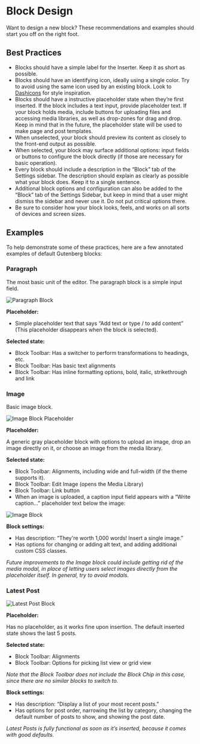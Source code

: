 # Block Design

Want to design a new block? These recommendations and examples should start you off on the right foot.

## Best Practices

- Blocks should have a simple label for the Inserter. Keep it as short as possible.
- Blocks should have an identifying icon, ideally using a single color. Try to avoid using the same icon used by an existing block. Look to [Dashicons](https://developer.wordpress.org/resource/dashicons/) for style inspiration.
- Blocks should have a instructive placeholder state when they’re first inserted. If the block includes a text input, provide placeholder text. If your block holds media, include buttons for uploading files and accessing media libraries, as well as drop-zones for drag and drop. Keep in mind that in the future, the placeholder state will be used to make page and post templates.
- When unselected, your block should preview its content as closely to the front-end output as possible.
- When selected, your block may surface additional options: input fields or buttons to configure the block directly (if those are necessary for basic operation).
- Every block should include a description in the “Block” tab of the Settings sidebar. The description should explain as clearly as possible what your block does. Keep it to a single sentence.
- Additional block options and configuration can also be added to the “Block” tab of the Settings Sidebar, but keep in mind that a user might dismiss the sidebar and never use it. Do not put critical options there.
- Be sure to consider how your block looks, feels, and works on all sorts of devices and screen sizes.

## Examples

To help demonstrate some of these practices, here are a few annotated examples of default Gutenberg blocks:

### Paragraph

The most basic unit of the editor. The paragraph block is a simple input field.

![Paragraph Block](https://cldup.com/HVJe5bGZ8H-3000x3000.png)

**Placeholder:**

- Simple placeholder text that says “Add text or type / to add content” (This placeholder disappears when the block is selected).

**Selected state:**

- Block Toolbar: Has a switcher to perform transformations to headings, etc.
- Block Toolbar: Has basic text alignments
- Block Toolbar: Has inline formatting options, bold, italic, strikethrough and link

### Image

Basic image block.

![Image Block Placeholder](https://cldup.com/w6FNywNsj1-3000x3000.png)

**Placeholder:**

A generic gray placeholder block with options to upload an image, drop an image directly on it, or choose an image from the media library.

**Selected state:**

- Block Toolbar: Alignments, including wide and full-width (if the theme supports it).
- Block Toolbar: Edit Image (opens the Media Library)
- Block Toolbar: Link button
- When an image is uploaded, a caption input field appears with a “Write caption…” placeholder text below the image:

![Image Block](https://cldup.com/6YYXstl_xX-3000x3000.png)

**Block settings:**

- Has description: “They're worth 1,000 words! Insert a single image.”
- Has options for changing or adding alt text, and adding additional custom CSS classes.

_Future improvements to the Image block could include getting rid of the media modal, in place of letting users select images directly from the placeholder itself. In general, try to avoid modals._

### Latest Post

![Latest Post Block](https://cldup.com/8lyAByDpy_-3000x3000.png)

**Placeholder:**

Has no placeholder, as it works fine upon insertion. The default inserted state shows the last 5 posts.

**Selected state:**

- Block Toolbar: Alignments
- Block Toolbar: Options for picking list view or grid view

_Note that the Block Toolbar does not include the Block Chip in this case, since there are no similar blocks to switch to._

**Block settings:**

- Has description: “Display a list of your most recent posts.”
- Has options for post order, narrowing the list by category, changing the default number of posts to show, and showing the post date.

_Latest Posts is fully functional as soon as it’s inserted, because it comes with good defaults._


